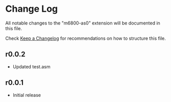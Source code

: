 # Change Log

All notable changes to the "m6800-as0" extension will be documented in this file.

Check [Keep a Changelog](https://keepachangelog.com/) for recommendations on how to structure this file.

## r0.0.2 

- Updated test.asm

## r0.0.1

- Initial release
